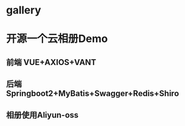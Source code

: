 # gallery

# 开源一个云相册Demo

## 前端 VUE+AXIOS+VANT
## 后端 Springboot2+MyBatis+Swagger+Redis+Shiro

## 相册使用Aliyun-oss
